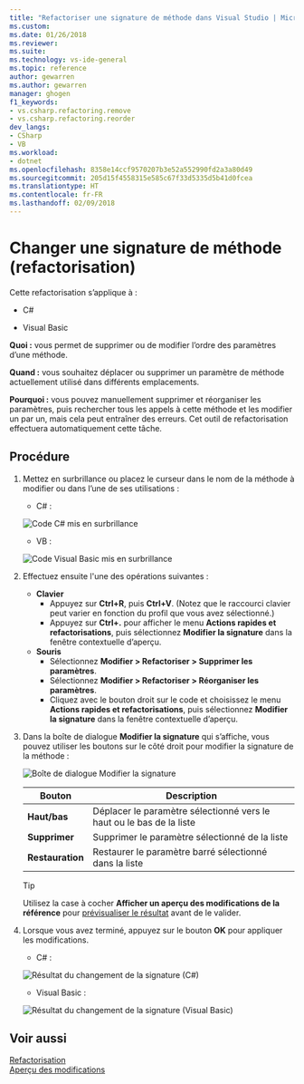 ```yaml
---
title: "Refactoriser une signature de méthode dans Visual Studio | Microsoft Docs"
ms.custom: 
ms.date: 01/26/2018
ms.reviewer: 
ms.suite: 
ms.technology: vs-ide-general
ms.topic: reference
author: gewarren
ms.author: gewarren
manager: ghogen
f1_keywords:
- vs.csharp.refactoring.remove
- vs.csharp.refactoring.reorder
dev_langs:
- CSharp
- VB
ms.workload:
- dotnet
ms.openlocfilehash: 8358e14ccf9570207b3e52a552990fd2a3a80d49
ms.sourcegitcommit: 205d15f4558315e585c67f33d5335d5b41d0fcea
ms.translationtype: HT
ms.contentlocale: fr-FR
ms.lasthandoff: 02/09/2018
---
```

# <a name="change-a-method-signature-refactoring"></a>Changer une signature de méthode (refactorisation)

Cette refactorisation s’applique à :

- C#

- Visual Basic

**Quoi :** vous permet de supprimer ou de modifier l’ordre des paramètres d’une méthode.

**Quand :** vous souhaitez déplacer ou supprimer un paramètre de méthode actuellement utilisé dans différents emplacements.

**Pourquoi :** vous pouvez manuellement supprimer et réorganiser les paramètres, puis rechercher tous les appels à cette méthode et les modifier un par un, mais cela peut entraîner des erreurs.  Cet outil de refactorisation effectuera automatiquement cette tâche.

## <a name="how-to"></a>Procédure

1. Mettez en surbrillance ou placez le curseur dans le nom de la méthode à modifier ou dans l’une de ses utilisations :

   - C# :

    ![Code C# mis en surbrillance](media/changesignature-highlight-cs.png)

   - VB :

    ![Code Visual Basic mis en surbrillance](media/changesignature-highlight-vb.png)

1. Effectuez ensuite l'une des opérations suivantes :

   - **Clavier**
     - Appuyez sur **Ctrl+R**, puis **Ctrl+V**.  (Notez que le raccourci clavier peut varier en fonction du profil que vous avez sélectionné.)
     - Appuyez sur **Ctrl+.** pour afficher le menu **Actions rapides et refactorisations**, puis sélectionnez **Modifier la signature** dans la fenêtre contextuelle d’aperçu.
   - **Souris**
     - Sélectionnez **Modifier > Refactoriser > Supprimer les paramètres**.
     - Sélectionnez **Modifier > Refactoriser > Réorganiser les paramètres**.
     - Cliquez avec le bouton droit sur le code et choisissez le menu **Actions rapides et refactorisations**, puis sélectionnez **Modifier la signature** dans la fenêtre contextuelle d’aperçu.

1. Dans la boîte de dialogue **Modifier la signature** qui s’affiche, vous pouvez utiliser les boutons sur le côté droit pour modifier la signature de la méthode :

   ![Boîte de dialogue Modifier la signature](media/changesignature-dialog-cs.png)

   | Bouton | Description
   | ------ | ---
   | **Haut/bas** | Déplacer le paramètre sélectionné vers le haut ou le bas de la liste
   | **Supprimer**  | Supprimer le paramètre sélectionné de la liste
   | **Restauration** | Restaurer le paramètre barré sélectionné dans la liste

   > [!TIP]
   > Utilisez la case à cocher **Afficher un aperçu des modifications de la référence** pour [prévisualiser le résultat](../../ide/preview-changes.md) avant de le valider.

1. Lorsque vous avez terminé, appuyez sur le bouton **OK** pour appliquer les modifications.

   - C# :

    ![Résultat du changement de la signature (C#)](media/changesignature-result-cs.png)

   - Visual Basic :

    ![Résultat du changement de la signature (Visual Basic)](media/changesignature-result-vb.png)

## <a name="see-also"></a>Voir aussi

[Refactorisation](../refactoring-in-visual-studio.md)  
[Aperçu des modifications](../../ide/preview-changes.md)